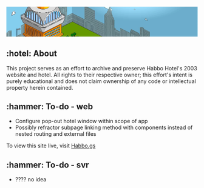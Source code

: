 ![HabboHotel](public/img/readme_logo.png) 

<h2>:hotel: About </h2>
This project serves as an effort to archive and preserve Habbo Hotel's 2003 website
and hotel. All rights to their respective owner; this effort's intent is purely
educational and does not claim ownership of any code or intellectual property herein
contained.

<h2>:hammer: To-do - web</h2>
<ul>
  <li>Configure pop-out hotel window within scope of app</li>
  <li>Possibly refractor subpage linking method with components instead of nested routing and external files</li>
</ul>
  
To view this site live, visit <a href="https://habbo.gs">Habbo.gs</a>

<h2>:hammer: To-do - svr</h2>
<ul>
  <li>???? no idea</li>
</ul>